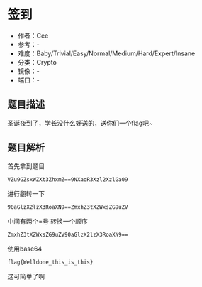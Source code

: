 # 签到

- 作者：Cee
- 参考：-
- 难度：Baby/Trivial/Easy/Normal/Medium/Hard/Expert/Insane
- 分类：Crypto
- 镜像：-
- 端口：-

## 题目描述

圣诞夜到了，学长没什么好送的，送你们一个flag吧~

## 题目解析

首先拿到题目

```
VZu9GZsxWZXt3ZhxmZ==9NXaoR3Xzl2XzlGa09
```

进行翻转一下

```
90aGlzX2lzX3RoaXN9==ZmxhZ3tXZWxsZG9uZV
```

中间有两个=号 转换一个顺序

```
ZmxhZ3tXZWxsZG9uZV90aGlzX2lzX3RoaXN9==
```

使用base64

```
flag{Welldone_this_is_this}
```

这可简单了啊
